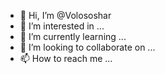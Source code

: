 - 👋 Hi, I’m @Volososhar
- 👀 I’m interested in ...
- 🌱 I’m currently learning ...
- 💞️ I’m looking to collaborate on ...
- 📫 How to reach me ...

<!---
Volososhar/Volososhar is a ✨ special ✨ repository because its `README.md` (this file) appears on your GitHub profile.
You can click the Preview link to take a look at your changes.
--->
